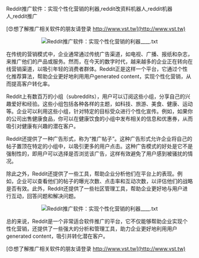 Reddit推广软件：实现个性化营销的利器,reddit改资料机器人,reddit机器人,reddit推广

[😍想了解推广相关软件的朋友请登录 http://www.vst.tw](http://www.vst.tw)

 <center><img src="https://vst.tw/MP4/tuiguang/png/6.png" alt="Reddit推广软件：实现个性化营销的利器____.txt"></center>

在传统的营销模式中，企业通常通过传统广告渠道，如电视、广播、报纸和杂志，来推广他们的产品或服务。然而，在今天的数字时代，越来越多的企业正在转向在线营销渠道，以吸引年轻的消费者群体。Reddit正是这样一个平台，它通过个性化推荐算法，帮助企业更好地利用用户generated content，实现个性化营销，从而提高客户转化率。

Reddit上有数百万的小组（subreddits），用户可以订阅这些小组，分享自己的兴趣爱好和经验。这些小组包括各种各样的主题，如科技、旅游、美食、健康、运动等。企业可以利用这些小组，针对特定的目标受众进行个性化宣传。例如，如果你的公司出售健康食品，你可以在健康饮食的小组中发布相关的信息和优惠券，从而吸引对健康有兴趣的潜在客户。

Reddit还提供了一种广告形式，称为“推广帖子”。这种广告形式允许企业将自己的帖子置顶在特定的小组中，以吸引更多的用户点击。这种广告模式的好处是它不是强制性的，即用户可以选择是否浏览该广告，这样有效避免了用户感到被骚扰的情况。

除此之外，Reddit还提供了一些工具，帮助企业分析他们在平台上的表现。例如，企业可以查看他们的帖子的曝光次数、点击率和互动次数，以评估他们的战略是否有效。此外，Reddit还提供了一些社区管理工具，帮助企业更好地与用户进行互动，回答问题和解决问题。

 <center><img src="https://vst.tw/MP4/tuiguang/png/3.png" alt="Reddit推广软件：实现个性化营销的利器____.txt"></center>

总的来说，Reddit是一个非常适合软件推广的平台，它不仅能够帮助企业实现个性化营销，还提供了一些强大的分析和管理工具，助力企业更好地利用用户generated content，吸引并转化潜在客户。

[😍想了解推广相关软件的朋友请登录 http://www.vst.tw](http://www.vst.tw)



